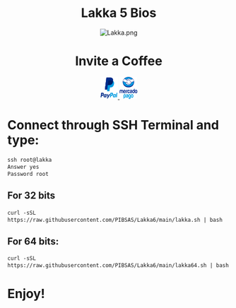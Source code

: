 <h1 align="center">Lakka 5 Bios</h1>

<p align="center">
  <img alt="Lakka.png" src="https://github.com/PIBSAS/LakkaBios/blob/main/Lakka.png?raw=true">
    
</p>


<h1 align="center"> Invite a Coffee</h1>

<p align="center">
<a href="https://www.paypal.com/paypalme/RaspberryPiBsAs">
<img src="https://raw.githubusercontent.com/PIBSAS/MiPiTV/master/Paypal_2014_logo.png" alt="Invite a Coffee" width="40" height="50">
</a>
<a href="https://link.mercadopago.com.ar/raspberrypibsas">
<img src="https://raw.githubusercontent.com/PIBSAS/MiPiTV/master/MercadoPago.png" alt="Invite a Coffee" width="40" height="50">
</a>
</p>

# Connect through SSH Terminal and type:
```
ssh root@lakka
Answer yes
Password root
```

## For 32 bits
```
curl -sSL https://raw.githubusercontent.com/PIBSAS/Lakka6/main/lakka.sh | bash
```
## For 64 bits:

```
curl -sSL https://raw.githubusercontent.com/PIBSAS/Lakka6/main/lakka64.sh | bash
```


# Enjoy!
